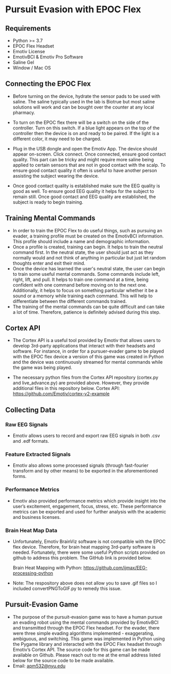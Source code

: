 # Pursuit Evasion with EPOC Flex

## Requirements
- Python >= 3.7
- EPOC Flex Headset
- Emotiv License
- EmotivBCI & Emotiv Pro Software
- Saline Gel
- Window / Mac OS

## Connecting the EPOC Flex
- Before turning on the device, hydrate the sensor pads to be used  with saline. The saline typically used in the lab is Biotrue but most saline solutions will work and can be bought over the counter at any local pharmacy. 

- To turn on the EPOC flex there will be a switch on the side of the controller. Turn on this switch. If a blue light appears on the top of the controller then the device is on and ready to be paired. If the light is a different color, it may need to be charged. 

- Plug in the USB dongle and open the Emotiv App. The device should appear on-screen. Click connect. Once connected, ensure good contact quality. This part can be tricky and might require more saline being applied to certain sensors that are not in good contact with the scalp. To ensure good contact quality it often is useful to have another person assisting the subject wearing the device. 

- Once good contact quality is established make sure the EEG quality is good as well. To ensure good EEG quality it helps for the subject to remain still. Once good contact and EEG quality are established, the subject is ready to begin training.


## Training Mental Commands
- In order to train the EPOC Flex to do useful things, such as pursuing an evader, a training profile must be created on the EmotivBCI information. This profile should include a name and demographic information.
- Once a profile is created, training can begin. It helps to train the neutral command first. In the neutral state, the user should just act as they normally would and not think of anything in particular but just let random thoughts enter and exit their mind.
- Once the device has learned the user's neutral state, the user can begin to train some useful mental commands. Some commands include left, right, lift, and pull. It helps to train one command at a time, being confident with one command before moving on to the next one. Additionally, it helps to focus on something particular whether it be a sound or a memory while training each command. This will help to differentiate between the different commands trained. 
- The training of the mental commands can be quite difficult and can take a lot of time. Therefore, patience is definitely advised during this step.

## Cortex API
- The Cortex API is a useful tool provided by Emotiv that allows users to develop 3rd-party applications that interact with their headsets and software. For instance, in order for a pursuer-evader game to be played with the EPOC flex device a version of this game was created in Python and the device was continuously streamed for mental commands while the game was being played. 
 
- The necessary python files from the Cortex API repository (cortex.py and live_advance.py) are provided above. However, they provide additional files in this repository below.
  Cortex API: 
  https://github.com/Emotiv/cortex-v2-example

## Collecting Data

### Raw EEG Signals
- Emotiv allows users to record and export raw EEG signals in both .csv and .edf formats. 

### Feature Extracted Signals
- Emotiv also allows some processed signals (through fast-fourier transform and by other means) to be exported in the aforementioned forms. 

### Performance Metrics
- Emotiv also provided performance metrics which provide insight into the user’s excitement, engagement, focus, stress, etc. These performance metrics can be exported and used for further analysis with the academic and business licenses. 

### Brain Heat Map Data
- Unfortunately, Emotiv BrainViz software is not compatible with the EPOC flex device. Therefore, for brain heat mapping 3rd-party software is needed. Fortunately, there were some useful Python scripts provided on github to address this problem. The GitHub link is provided below. 

  Brain Heat Mapping with Python:
  https://github.com/ijmax/EEG-processing-python
  
- Note: The respository above does not allow you to save .gif files so I included convertPNGToGIF.py to remedy this issue.


## Pursuit-Evasion Game
- The purpose of the pursuit-evasion game was to have a human pursue an evading robot using the mental commands provided by EmotivBCI and transmitted through the EPOC Flex headset. For the evader, there were three simple evading algorithms implemented - exaggerating, ambiguous, and switching. This game was implemented in Python using the Pygame library and interacted with the EPOC Flex headset through Emotiv’s Cortex API. The source code for this game can be made available on Github. Please reach out to me at the email address listed below for the source code to be made available.
- Email: apm532@nyu.edu





